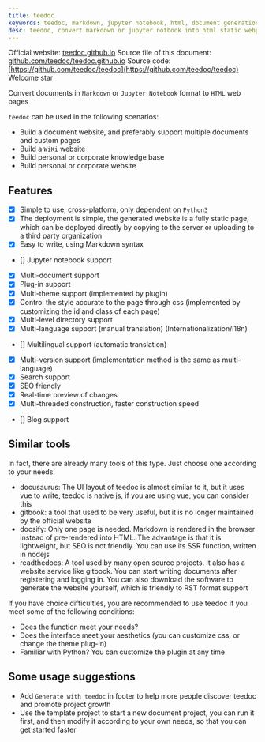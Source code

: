 ```yaml
---
title: teedoc
keywords: teedoc, markdown, jupyter notebook, html, document generation, alternative gitbook, website generation, static website
desc: teedoc, convert markdown or jupyter notbook into html static webpage
---
```



Official website: [teedoc.github.io](https://teedoc.github.io/)
Source file of this document: [github.com/teedoc/teedoc.github.io](https://github.com/teedoc/teedoc.github.io)
Source code: [https://github.com/teedoc/teedoc](https://github.com/teedoc/teedoc) Welcome star

Convert documents in `Markdown` or `Jupyter Notebook` format to `HTML` web pages

`teedoc` can be used in the following scenarios:
* Build a document website, and preferably support multiple documents and custom pages
* Build a `WiKi` website
* Build personal or corporate knowledge base
* Build personal or corporate website




## Features

- [x] Simple to use, cross-platform, only dependent on `Python3`
- [x] The deployment is simple, the generated website is a fully static page, which can be deployed directly by copying to the server or uploading to a third party organization
- [x] Easy to write, using Markdown syntax
- [] Jupyter notebook support
- [x] Multi-document support
- [x] Plug-in support
- [x] Multi-theme support (implemented by plugin)
- [x] Control the style accurate to the page through css (implemented by customizing the id and class of each page)
- [x] Multi-level directory support
- [x] Multi-language support (manual translation) (Internationalization/i18n)
- [] Multilingual support (automatic translation)
- [x] Multi-version support (implementation method is the same as multi-language)
- [x] Search support
- [x] SEO friendly
- [x] Real-time preview of changes
- [x] Multi-threaded construction, faster construction speed
- [] Blog support


## Similar tools

In fact, there are already many tools of this type. Just choose one according to your needs.

* docusaurus: The UI layout of teedoc is almost similar to it, but it uses vue to write, teedoc is native js, if you are using vue, you can consider this
* gitbook: a tool that used to be very useful, but it is no longer maintained by the official website
* docsify: Only one page is needed. Markdown is rendered in the browser instead of pre-rendered into HTML. The advantage is that it is lightweight, but SEO is not friendly. You can use its SSR function, written in nodejs
* readthedocs: A tool used by many open source projects. It also has a website service like gitbook. You can start writing documents after registering and logging in. You can also download the software to generate the website yourself, which is friendly to RST format support

If you have choice difficulties, you are recommended to use teedoc if you meet some of the following conditions:
* Does the function meet your needs?
* Does the interface meet your aesthetics (you can customize css, or change the theme plug-in)
* Familiar with Python? You can customize the plugin at any time


## Some usage suggestions

* Add `Generate with teedoc` in footer to help more people discover teedoc and promote project growth
* Use the template project to start a new document project, you can run it first, and then modify it according to your own needs, so that you can get started faster
